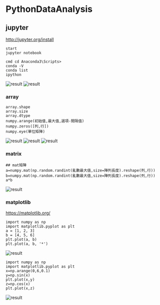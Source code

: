 # PythonDataAnalysis

## jupyter
http://jupyter.org/install
```
start 
jupyter notebook

cmd cd Anaconda3\Scripts>
conda -V
conda list
ipython
```
![result](pic/conda-v.png)
![result](pic/conda%20list.png)

### array
```
array.shape
array.size
array.dtype
numpy.arange(初始值,最大值,選項-間隔值)
numpy.zeros([列,行])
numpy.eye(單位矩陣)
```
![result](pic/python_array.PNG)
![result](pic/python_array2.PNG)
![result](pic/python_array3.PNG)

### matrix
```
## mat矩陣
a=numpy.mat(np.random.randint(亂數最大值,size=陣列長度).reshape(列,行))
b=numpy.mat(np.random.randint(亂數最大值,size=陣列長度).reshape(列,行))
a*b
```
![result](pic/matrix.PNG)

### matplotlib
https://matplotlib.org/
```
import numpy as np
import matplotlib.pyplot as plt
a = [1, 2, 3]
b = [4, 5, 6]
plt.plot(a, b)
plt.plot(a, b, '*')
```
![result](pic/plot.PNG)
```
import numpy as np
import matplotlib.pyplot as plt
x=np.arange(0,6,0.1)
y=np.sin(x)
plt.plot(x,y)
z=np.cos(x)
plt.plot(x,z)
```
![result](pic/plot2.PNG)
